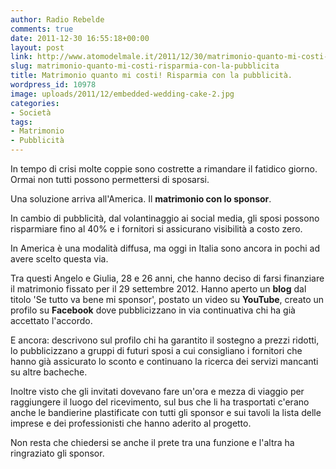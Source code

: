 ```yaml
---
author: Radio Rebelde
comments: true
date: 2011-12-30 16:55:18+00:00
layout: post
link: http://www.atomodelmale.it/2011/12/30/matrimonio-quanto-mi-costi-risparmia-con-la-pubblicita/
slug: matrimonio-quanto-mi-costi-risparmia-con-la-pubblicita
title: Matrimonio quanto mi costi! Risparmia con la pubblicità.
wordpress_id: 10978
image: uploads/2011/12/embedded-wedding-cake-2.jpg
categories:
- Società
tags:
- Matrimonio
- Pubblicità
---
```


In tempo di crisi molte coppie sono costrette a rimandare il fatidico giorno. Ormai non tutti possono permettersi di sposarsi.

Una soluzione arriva all'America. Il **matrimonio con lo sponsor**.

In cambio di pubblicità, dal volantinaggio ai social media, gli sposi possono risparmiare fino al 40% e i fornitori si assicurano visibilità a costo zero.

In America è una modalità diffusa, ma oggi in Italia sono ancora in pochi ad avere scelto questa via.

Tra questi Angelo e Giulia, 28 e 26 anni, che hanno deciso di farsi finanziare il matrimonio fissato per il 29 settembre 2012. Hanno aperto un **blog** dal titolo 'Se tutto va bene mi sponsor', postato un video su **YouTube**, creato un profilo su **Facebook** dove pubblicizzano in via continuativa chi ha già accettato l'accordo.

E ancora: descrivono sul profilo chi ha garantito il sostegno a prezzi ridotti, lo pubblicizzano a gruppi di futuri sposi a cui consigliano i fornitori che hanno già assicurato lo sconto e continuano la ricerca dei servizi mancanti su altre bacheche.

Inoltre visto che gli invitati dovevano fare un'ora e mezza di viaggio per raggiungere il luogo del ricevimento, sul bus che li ha trasportati c'erano anche le bandierine plastificate con tutti gli sponsor e sui tavoli la lista delle imprese e dei professionisti che hanno aderito al progetto.

Non resta che chiedersi se anche il prete tra una funzione e l'altra ha ringraziato gli sponsor.
